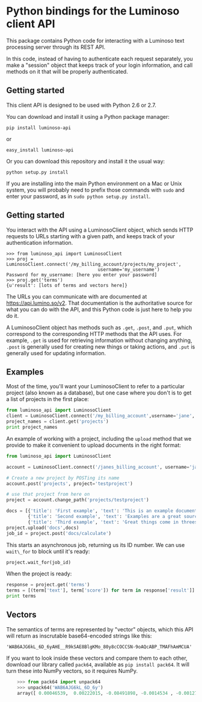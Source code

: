 Python bindings for the Luminoso client API
===========================================

This package contains Python code for interacting with a Luminoso text
processing server through its REST API.

In this code, instead of having to authenticate each request separately,
you make a "session" object that keeps track of your login information,
and call methods on it that will be properly authenticated.

Getting started
---------------
This client API is designed to be used with Python 2.6 or 2.7.

You can download and install it using a Python package manager:

    pip install luminoso-api

or

    easy_install luminoso-api

Or you can download this repository and install it the usual way:

    python setup.py install


If you are installing into the main Python environment on a Mac or Unix
system, you will probably need to prefix those commands with `sudo` and
enter your password, as in `sudo python setup.py install`.

Getting started
---------------
You interact with the API using a LuminosoClient object, which sends HTTP
requests to URLs starting with a given path, and keeps track of your
authentication information.

```
>>> from luminoso_api import LuminosoClient
>>> proj = LuminosoClient.connect('/my_billing_account/projects/my_project',
                                  username='my_username')
Password for my_username: [here you enter your password]
>>> proj.get('terms')
{u'result': [lots of terms and vectors here]}
```

The URLs you can communicate with are documented at https://api.lumino.so/v2.
That documentation is the authoritative source for what you can do with the
API, and this Python code is just here to help you do it.

A LuminosoClient object has methods such as `.get`, `.post`, and `.put`,
which correspond to the corresponding HTTP methods that the API uses. For
example, `.get` is used for retrieving information without changing anything,
`.post` is generally used for creating new things or taking actions, and `.put`
is generally used for updating information.

Examples
--------

Most of the time, you'll want your LuminosoClient to refer to a particular
project (also known as a database), but one case where you don't is to get a list of projects in the first place:

```python
from luminoso_api import LuminosoClient
client = LuminosoClient.connect('/my_billing_account',username='jane', password=MY_SECRET_PASSWORD)
project_names = client.get('projects')
print project_names
```


An example of working with a project, including the `upload` method
that we provide to make it convenient to upload documents in the right format:

```python
from luminoso_api import LuminosoClient

account = LuminosoClient.connect('/janes_billing_account', username='jane')

# Create a new project by POSTing its name
account.post('projects', project='testproject')

# use that project from here on
project = account.change_path('projects/testproject')

docs = [{'title': 'First example', 'text': 'This is an example document.'},
        {'title': 'Second example', 'text': 'Examples are a great source of inspiration.'}
        {'title': 'Third example', 'text': 'Great things come in threes.'}]
project.upload('docs',docs)
job_id = project.post('docs/calculate')
```

This starts an asynchronous job, returning us its ID number. We can use
`wait\_for` to block until it's ready:

```python
project.wait_for(job_id)
```

When the project is ready:

```python
response = project.get('terms')
terms = [(term['text'], term['score']) for term in response['result']]
print terms
```

Vectors
-------
The semantics of terms are represented by "vector" objects, which this API
will return as inscrutable base64-encoded strings like this:

    'WAB6AJG6kL_6D_6yAHE__R9kSAE8BlgKMo_80y8cCOCCSN-9oAQcABP_TMAFhAmMCUA'

If you want to look inside these vectors and compare them to each other,
download our library called `pack64`, available as `pip install pack64`. It
will turn these into NumPy vectors, so it requires NumPy.

```python
    >>> from pack64 import unpack64
    >>> unpack64('WAB6AJG6kL_6D_6y')
    array([ 0.00046539,  0.00222015, -0.08491898, -0.0014534 , -0.00127411], dtype=float32)
```
